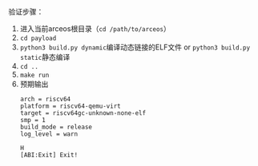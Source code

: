 验证步骤：
1. 进入当前arceos根目录（`cd /path/to/arceos`）
2. `cd payload`
3. `python3 build.py dynamic`编译动态链接的ELF文件 or `python3 build.py static`静态编译
4. `cd ..`
5. `make run`
6. 预期输出
    ```plaintext
    arch = riscv64
    platform = riscv64-qemu-virt
    target = riscv64gc-unknown-none-elf
    smp = 1
    build_mode = release
    log_level = warn

    H
    [ABI:Exit] Exit!
    ```